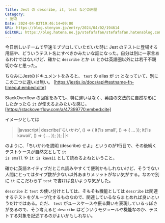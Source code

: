 ```yaml
---
Title: Jest の describe, it, test などの用語
Category:
- 技術
Date: 2024-04-02T19:46:14+09:00
URL: https://blog.stenyan.jp/entry/2024/04/02/194614
EditURL: https://blog.hatena.ne.jp/stefafafan/stefafafan.hatenablog.com/atom/entry/6801883189095558246
---
```


今日新しいチームで早速モブプロしていただいた時に Jest のテストに登場する用語や、どういうテスト名にすべきかみたいな話になった。自分は別に一家言あるわけではないけど、確かに <code>describe</code> とか <code>it</code> とかは英語圏以外には若干不親切かなと思った。

ちなみにJestのドキュメントをみると、 <code>test</code> の alias が <code>it</code> となっていて、別にこの二つに違いは無い。
[https://jestjs.io/docs/api#testname-fn-timeout:embed:cite]

StackOverflow の回答をみても、特に違いはなく、英語の文法的に自然な形にしたかったら <code>it</code> が使えるよみたいな感じ。
[https://stackoverflow.com/a/47399770:embed:cite]

イメージとしては

>|javascript|
describe('ちいかわ', () => {
  it('is small', () => { ... });
  it('is kawaii', () => { ... });
}); 
||<

のように、「ちいかわを説明 (describe) せよ」というのが1行目で、その後続くテストケースが自然文として <code>it is small</code> や <code>it is kawaii</code> として読めるよねということ。

確かに英語ネイティブだとこれ読みやすくて便利かもしれないけど、そうでない人間にとってはタイプ数が少ない以外あまりメリットがない気がする。なので別に <code>it</code> にこだわらず <code>test</code> で書けば良いような気がした。

<code>describe</code> と <code>test</code> の使い分けとしては、そもそも機能としては <code>describe</code> は関連するテストをグループ化するものなので、関連しているならまとめれば良いというだけではある。ただ、 <code>test</code> がユースケースや振る舞いを表現しているっぽさがあるので、そう考えると <code>describe</code> はどういうモジュールや機能なのか、テストする対象を記述するのがよいかもしれない。
